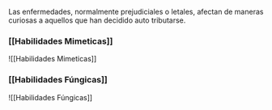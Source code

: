 Las enfermedades, normalmente prejudiciales o letales, afectan de maneras curiosas a aquellos que han decidido auto tributarse.

### [[Habilidades Mimeticas]]
![[Habilidades Mimeticas]]
### [[Habilidades Fúngicas]]
![[Habilidades Fúngicas]]